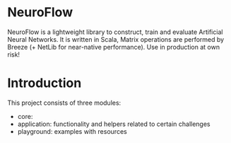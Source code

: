 # NeuroFlow

NeuroFlow is a lightweight library to construct, train and evaluate Artificial Neural Networks.
It is written in Scala, Matrix operations are performed by Breeze (+ NetLib for near-native performance).
Use in production at own risk!

# Introduction

This project consists of three modules:

- core: 
- application: functionality and helpers related to certain challenges
- playground: examples with resources
    


